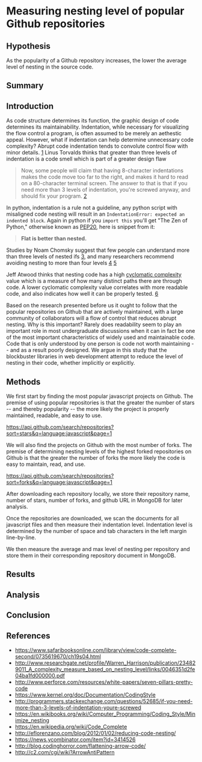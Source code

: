 Measuring nesting level of popular Github repositories
======================================================

Hypothesis
----------

As the popularity of a Github repository increases,
the lower the average level of nesting in the source code.

Summary
-------

Introduction
------------

As code structure determines its function, the graphic design of code determines
its maintainability. Indentation, while necessary for visualizing the flow
control a program, is often assumed to be merely an aethestic appeal.
However, what if indentation can help determine unnecessary code complexity?
Abrupt code indentation tends to convolute control flow with minor details.
[1](http://www.perforce.com/resources/white-papers/seven-pillars-pretty-code)
Linus Torvalds thinks that greater than three levels of indentation is a code
smell which is part of a greater design flaw

> Now, some people will claim that having 8-character indentations makes
> the code move too far to the right, and makes it hard to read on a
> 80-character terminal screen.  The answer to that is that if you need
> more than 3 levels of indentation, you're screwed anyway, and should fix
> your program. [2](https://www.kernel.org/doc/Documentation/CodingStyle)

In python, indentation is a rule not a guideline, any python script with misaligned
code nesting will result in an `IndentationError: expected an indented block`.
Again in python if you `import this` you'll get "The Zen of Python," otherwise
known as [PEP20](https://www.python.org/dev/peps/pep-0020/), here is snippet from it:

> __Flat is better than nested.__

Studies by Noam Chomsky suggest that few people can understand more than three
levels of nested ifs [3](http://www.amazon.com/Managing-structured-techniques-Strategies-development/dp/0917072561),
and many researchers recommend avoiding nesting to more than four levels
[4](http://www.amazon.com/Software-Reliability-Principles-Glenford-Myers/dp/0471627658)
[5](http://www.amazon.com/Software-Engineering-Concepts-Professional-Vol/dp/0201122316%3FSubscriptionId%3D0JRA4J6WAV0RTAZVS6R2%26tag%3Dworldcat-20%26linkCode%3Dxm2%26camp%3D2025%26creative%3D165953%26creativeASIN%3D0201122316)

Jeff Atwood thinks that nesting code has a high
[cyclomatic complexity](https://en.wikipedia.org/wiki/Cyclomatic_complexity)
value which is a measure of how many distinct paths there are through code.
A lower cyclomatic complexity value correlates with more readable code,
and also indicates how well it can be properly tested.
[6](http://blog.codinghorror.com/flattening-arrow-code/)

Based on the research presented before us it ought to follow
that the popular repositories on Github that are actively maintained, with
a large community of collaborators will a flow of control that reduces abrupt nesting.
Why is this important? Rarely does readability seem to play an important role in most
undergraduate discussions when it can in fact be one of the most important
characteristics of widely used and maintainable code. Code that is only
understood by one person is code not worth maintaining -- and as a result poorly designed.
We argue in this study that the blockbuster libraries in web development attempt
to reduce the level of nesting in their code, whether implicitly or explicitly.

Methods
-------

We first start by finding the most popular javascript projects on Github.
The premise of using popular repositories is that the greater the number of stars
-- and thereby popularity -- the more likely the project is properly maintained,
readable, and easy to use.

https://api.github.com/search/repositories?sort=stars&q=language:javascript&page=1

We will also find the projects on Github with the most number of forks.
The premise of determining nesting levels of the highest forked repositories on
Github is that the greater the number of forks the more likely the code is easy
to maintain, read, and use.

https://api.github.com/search/repositories?sort=forks&q=language:javascript&page=1

After downloading each repository locally, we store their repository name,
number of stars, number of forks, and github URL in MongoDB for later analysis.

Once the repositories are downloaded, we scan the documents for all javascript files
and then measure their indentation level.  Indentation level is determined by
the number of space and tab characters in the left margin line-by-line.

We then measure the average and max level of nesting per repository and store them
in their corresponding repository document in MongoDB.

Results
-------

Analysis
--------

Conclusion
----------

References
----------

* https://www.safaribooksonline.com/library/view/code-complete-second/0735619670/ch19s04.html
* http://www.researchgate.net/profile/Warren_Harrison/publication/234829011_A_complexity_measure_based_on_nesting_level/links/0046351d2fe04ba1fd000000.pdf
* http://www.perforce.com/resources/white-papers/seven-pillars-pretty-code
* https://www.kernel.org/doc/Documentation/CodingStyle
* http://programmers.stackexchange.com/questions/52685/if-you-need-more-than-3-levels-of-indentation-youre-screwed
* https://en.wikibooks.org/wiki/Computer_Programming/Coding_Style/Minimize_nesting
* https://en.wikipedia.org/wiki/Code_Complete
* http://eflorenzano.com/blog/2012/01/02/reducing-code-nesting/
* https://news.ycombinator.com/item?id=3414526
* http://blog.codinghorror.com/flattening-arrow-code/
* http://c2.com/cgi/wiki?ArrowAntiPattern

